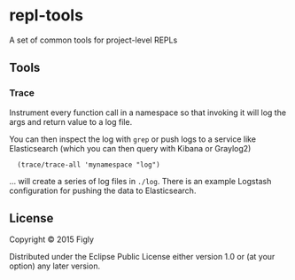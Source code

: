 # repl-tools

A set of common tools for project-level REPLs

## Tools

### Trace

Instrument every function call in a namespace so that invoking it will log the args and return value to a log file.

You can then inspect the log with `grep` or push logs to a service like Elasticsearch (which you can then query with Kibana or Graylog2)

```
  (trace/trace-all 'mynamespace "log")
```

... will create a series of log files in `./log`. There is an example Logstash configuration for pushing the data to Elasticsearch.

## License

Copyright © 2015 Figly

Distributed under the Eclipse Public License either version 1.0 or (at
your option) any later version.
